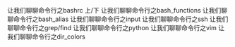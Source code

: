 让我们聊聊命令行之bashrc 上/下
让我们聊聊命令行之bash_functions
让我们聊聊命令行之bash_alias
让我们聊聊命令行之input
让我们聊聊命令行之ssh
让我们聊聊命令行之grep/find
让我们聊聊命令行之python
让我们聊聊命令行之vim
让我们聊聊命令行之dir_colors
